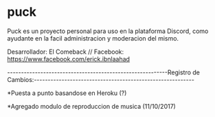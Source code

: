 # puck

Puck es un proyecto personal para uso en la plataforma Discord, como ayudante en la facil administracion y moderacion del mismo.

Desarrollador: El Comeback // Facebook: https://www.facebook.com/erick.ibnlaahad

----------------------------------------------------------Registro de Cambios:----------------------------------------------------------

*Puesta a punto basandose en Heroku (?) 

*Agregado modulo de reproduccion de musica (11/10/2017)

